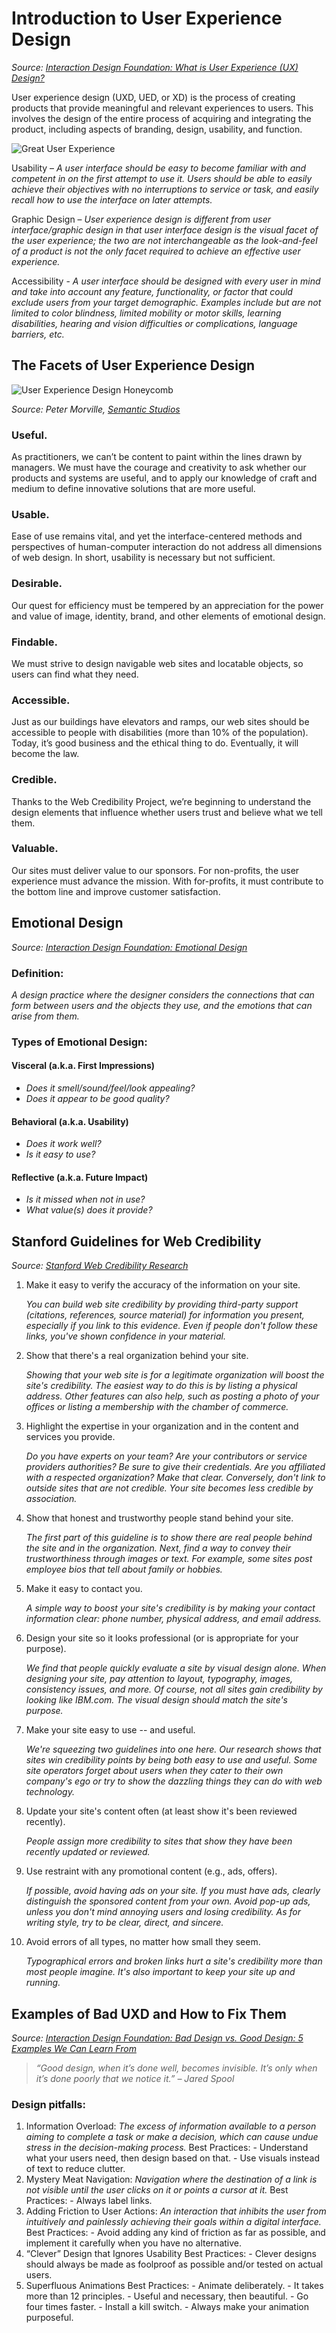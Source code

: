 # Introduction to User Experience Design

_Source: [Interaction Design Foundation: What is User Experience (UX) Design?](https://www.interaction-design.org/literature/topics/ux-design)_

User experience design (UXD, UED, or XD) is the process of creating products that provide meaningful and relevant experiences to users. This involves the design of the entire process of acquiring and integrating the product, including aspects of branding, design, usability, and function.

![Great User Experience](uxisgraphic.jpeg)

Usability –
_A user interface should be easy to become familiar with and competent in on the first attempt to use it. Users should be able to easily achieve their objectives with no interruptions to service or task, and easily recall how to use the interface on later attempts._

Graphic Design –
_User experience design is different from user interface/graphic design in that user interface design is the visual facet of the user experience; the two are not interchangeable as the look-and-feel of a product is not the only facet required to achieve an effective user experience._

Accessibility -
_A user interface should be designed with every user in mind and take into account any feature, functionality, or factor that could exclude users from your target demographic. Examples include but are not limited to color blindness, limited mobility or motor skills, learning disabilities, hearing and vision difficulties or complications, language barriers, etc._

## The Facets of User Experience Design

![User Experience Design Honeycomb](honeycomb.jpg)

_Source: Peter Morville, [Semantic Studios](http://www.semanticstudios.com/user_experience_design)_

### **Useful.**

As practitioners, we can’t be content to paint within the lines drawn by managers. We must have the courage and creativity to ask whether our products and systems are useful, and to apply our knowledge of craft and medium to define innovative solutions that are more useful.

### **Usable.**

Ease of use remains vital, and yet the interface-centered methods and perspectives of human-computer interaction do not address all dimensions of web design. In short, usability is necessary but not sufficient.

### **Desirable.**

Our quest for efficiency must be tempered by an appreciation for the power and value of image, identity, brand, and other elements of emotional design.

### **Findable.**

We must strive to design navigable web sites and locatable objects, so users can find what they need.

### **Accessible.**

Just as our buildings have elevators and ramps, our web sites should be accessible to people with disabilities (more than 10% of the population). Today, it’s good business and the ethical thing to do. Eventually, it will become the law.

### **Credible.**

Thanks to the Web Credibility Project, we’re beginning to understand the design elements that influence whether users trust and believe what we tell them.

### **Valuable.**

Our sites must deliver value to our sponsors. For non-profits, the user experience must advance the mission. With for-profits, it must contribute to the bottom line and improve customer satisfaction.

## Emotional Design

_Source: [Interaction Design Foundation: Emotional Design](https://www.interaction-design.org/literature/topics/emotional-design)_

### Definition:

_A design practice where the designer considers the connections that can form between users and the objects they use, and the emotions that can arise from them._

### Types of Emotional Design:

#### Visceral (a.k.a. First Impressions)

- _Does it smell/sound/feel/look appealing?_
- _Does it appear to be good quality?_

#### Behavioral (a.k.a. Usability)

- _Does it work well?_
- _Is it easy to use?_

#### Reflective (a.k.a. Future Impact)

- _Is it missed when not in use?_
- _What value(s) does it provide?_

## Stanford Guidelines for Web Credibility

_Source: [Stanford Web Credibility Research](http://credibility.stanford.edu/guidelines/index.html)_

1. Make it easy to verify the accuracy of the information on your site.

   _You can build web site credibility by providing third-party support (citations, references, source material) for information you present, especially if you link to this evidence. Even if people don't follow these links, you've shown confidence in your material._

2. Show that there's a real organization behind your site.

   _Showing that your web site is for a legitimate organization will boost the site's credibility. The easiest way to do this is by listing a physical address. Other features can also help, such as posting a photo of your offices or listing a membership with the chamber of commerce._

3. Highlight the expertise in your organization and in the content and services you provide.

   _Do you have experts on your team? Are your contributors or service providers authorities? Be sure to give their credentials. Are you affiliated with a respected organization? Make that clear. Conversely, don't link to outside sites that are not credible. Your site becomes less credible by association._

4. Show that honest and trustworthy people stand behind your site.

   _The first part of this guideline is to show there are real people behind the site and in the organization. Next, find a way to convey their trustworthiness through images or text. For example, some sites post employee bios that tell about family or hobbies._

5. Make it easy to contact you.

   _A simple way to boost your site's credibility is by making your contact information clear: phone number, physical address, and email address._

6. Design your site so it looks professional (or is appropriate for your purpose).

   _We find that people quickly evaluate a site by visual design alone. When designing your site, pay attention to layout, typography, images, consistency issues, and more. Of course, not all sites gain credibility by looking like IBM.com. The visual design should match the site's purpose._

7. Make your site easy to use -- and useful.

   _We're squeezing two guidelines into one here. Our research shows that sites win credibility points by being both easy to use and useful. Some site operators forget about users when they cater to their own company's ego or try to show the dazzling things they can do with web technology._

8. Update your site's content often (at least show it's been reviewed recently).

   _People assign more credibility to sites that show they have been recently updated or reviewed._

9. Use restraint with any promotional content (e.g., ads, offers).

   _If possible, avoid having ads on your site. If you must have ads, clearly distinguish the sponsored content from your own. Avoid pop-up ads, unless you don't mind annoying users and losing credibility. As for writing style, try to be clear, direct, and sincere._

10. Avoid errors of all types, no matter how small they seem.

    _Typographical errors and broken links hurt a site's credibility more than most people imagine. It's also important to keep your site up and running._

## Examples of Bad UXD and How to Fix Them

_Source: [Interaction Design Foundation: Bad Design vs. Good Design: 5 Examples We Can Learn From](https://www.interaction-design.org/literature/article/bad-design-vs-good-design-5-examples-we-can-learn-frombad-design-vs-good-design-5-examples-we-can-learn-from-130706)_

> _“Good design, when it’s done well, becomes invisible. It’s only when it’s done poorly that we notice it.” – Jared Spool_

### Design pitfalls:

1. Information Overload:
   _The excess of information available to a person aiming to complete a task or make a decision, which can cause undue stress in the decision-making process._
   Best Practices: - Understand what your users need, then design based on that. - Use visuals instead of text to reduce clutter.
2. Mystery Meat Navigation:
   _Navigation where the destination of a link is not visible until the user clicks on it or points a cursor at it._
   Best Practices: - Always label links.
3. Adding Friction to User Actions:
   _An interaction that inhibits the user from intuitively and painlessly achieving their goals within a digital interface._
   Best Practices: - Avoid adding any kind of friction as far as possible, and implement it carefully when you have no alternative.
4. “Clever” Design that Ignores Usability
   Best Practices: - Clever designs should always be made as foolproof as possible and/or tested on actual users.
5. Superfluous Animations
   Best Practices: - Animate deliberately. - It takes more than 12 principles. - Useful and necessary, then beautiful. - Go four times faster. - Install a kill switch. - Always make your animation purposeful.
